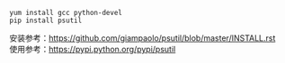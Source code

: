 ```
yum install gcc python-devel
pip install psutil
```  
安装参考：https://github.com/giampaolo/psutil/blob/master/INSTALL.rst  
使用参考：https://pypi.python.org/pypi/psutil  
